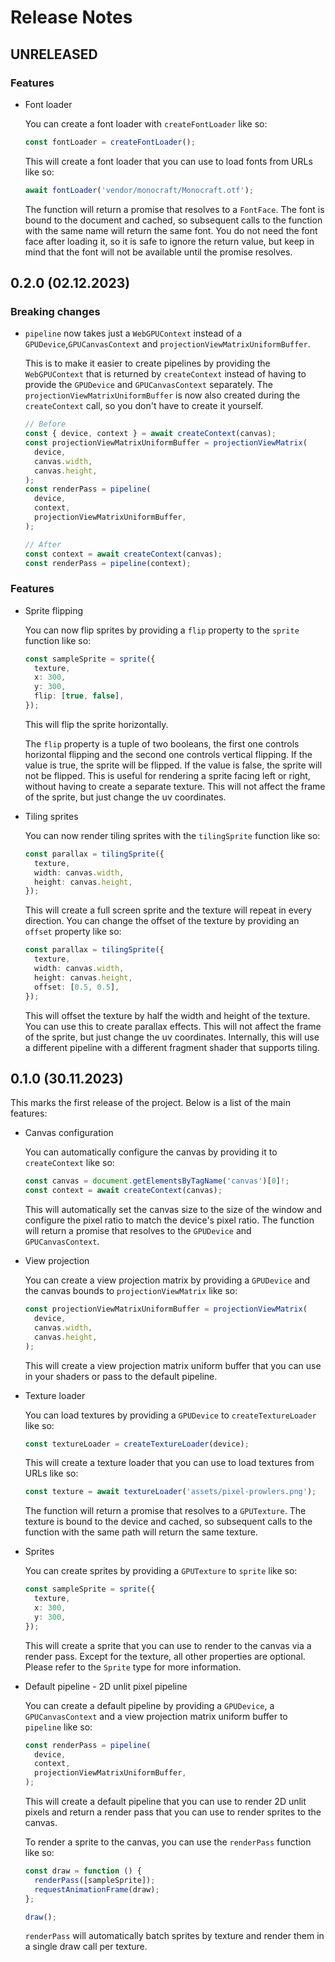 # Release Notes

## UNRELEASED

### Features

- Font loader

  You can create a font loader with `createFontLoader` like so:

  ```ts
  const fontLoader = createFontLoader();
  ```

  This will create a font loader that you can use to load fonts from URLs like so:

  ```ts
  await fontLoader('vendor/monocraft/Monocraft.otf');
  ```

  The function will return a promise that resolves to a `FontFace`. The font is bound to the document and cached, so subsequent calls to the function with the same name will return the same font.
  You do not need the font face after loading it, so it is safe to ignore the return value, but keep in mind that the font will not be available until the promise resolves.

## 0.2.0 (02.12.2023)

### Breaking changes

- `pipeline` now takes just a `WebGPUContext` instead of a `GPUDevice`,`GPUCanvasContext` and `projectionViewMatrixUniformBuffer`.

  This is to make it easier to create pipelines by providing the `WebGPUContext` that is returned by `createContext` instead of having to provide the `GPUDevice` and `GPUCanvasContext` separately.
  The `projectionViewMatrixUniformBuffer` is now also created during the `createContext` call, so you don't have to create it yourself.

  ```ts
  // Before
  const { device, context } = await createContext(canvas);
  const projectionViewMatrixUniformBuffer = projectionViewMatrix(
    device,
    canvas.width,
    canvas.height,
  );
  const renderPass = pipeline(
    device,
    context,
    projectionViewMatrixUniformBuffer,
  );
  ```

  ```ts
  // After
  const context = await createContext(canvas);
  const renderPass = pipeline(context);
  ```

### Features

- Sprite flipping

  You can now flip sprites by providing a `flip` property to the `sprite` function like so:

  ```ts
  const sampleSprite = sprite({
    texture,
    x: 300,
    y: 300,
    flip: [true, false],
  });
  ```

  This will flip the sprite horizontally.

  The `flip` property is a tuple of two booleans, the first one controls horizontal flipping and the second one controls vertical flipping.
  If the value is true, the sprite will be flipped. If the value is false, the sprite will not be flipped.
  This is useful for rendering a sprite facing left or right, without having to create a separate texture.
  This will not affect the frame of the sprite, but just change the uv coordinates.

- Tiling sprites

  You can now render tiling sprites with the `tilingSprite` function like so:

  ```ts
  const parallax = tilingSprite({
    texture,
    width: canvas.width,
    height: canvas.height,
  });
  ```

  This will create a full screen sprite and the texture will repeat in every direction. You can change the offset of the texture by providing an `offset` property like so:

  ```ts
  const parallax = tilingSprite({
    texture,
    width: canvas.width,
    height: canvas.height,
    offset: [0.5, 0.5],
  });
  ```

  This will offset the texture by half the width and height of the texture. You can use this to create parallax effects.
  This will not affect the frame of the sprite, but just change the uv coordinates.
  Internally, this will use a different pipeline with a different fragment shader that supports tiling.

## 0.1.0 (30.11.2023)

This marks the first release of the project. Below is a list of the main features:

- Canvas configuration

  You can automatically configure the canvas by providing it to `createContext` like so:

  ```ts
  const canvas = document.getElementsByTagName('canvas')[0]!;
  const context = await createContext(canvas);
  ```

  This will automatically set the canvas size to the size of the window and configure the pixel ratio to match the device's pixel ratio.
  The function will return a promise that resolves to the `GPUDevice` and `GPUCanvasContext`.

- View projection

  You can create a view projection matrix by providing a `GPUDevice` and the canvas bounds to `projectionViewMatrix` like so:

  ```ts
  const projectionViewMatrixUniformBuffer = projectionViewMatrix(
    device,
    canvas.width,
    canvas.height,
  );
  ```

  This will create a view projection matrix uniform buffer that you can use in your shaders or pass to the default pipeline.

- Texture loader

  You can load textures by providing a `GPUDevice` to `createTextureLoader` like so:

  ```ts
  const textureLoader = createTextureLoader(device);
  ```

  This will create a texture loader that you can use to load textures from URLs like so:

  ```ts
  const texture = await textureLoader('assets/pixel-prowlers.png');
  ```

  The function will return a promise that resolves to a `GPUTexture`. The texture is bound to the device and cached, so subsequent calls to the function with the same path will return the same texture.

- Sprites

  You can create sprites by providing a `GPUTexture` to `sprite` like so:

  ```ts
  const sampleSprite = sprite({
    texture,
    x: 300,
    y: 300,
  });
  ```

  This will create a sprite that you can use to render to the canvas via a render pass. Except for the texture, all other properties are optional. Please refer to the `Sprite` type for more information.

- Default pipeline - 2D unlit pixel pipeline

  You can create a default pipeline by providing a `GPUDevice`, a `GPUCanvasContext` and a view projection matrix uniform buffer to `pipeline` like so:

  ```ts
  const renderPass = pipeline(
    device,
    context,
    projectionViewMatrixUniformBuffer,
  );
  ```

  This will create a default pipeline that you can use to render 2D unlit pixels and return a render pass that you can use to render sprites to the canvas.

  To render a sprite to the canvas, you can use the `renderPass` function like so:

  ```ts
  const draw = function () {
    renderPass([sampleSprite]);
    requestAnimationFrame(draw);
  };

  draw();
  ```

  `renderPass` will automatically batch sprites by texture and render them in a single draw call per texture.
